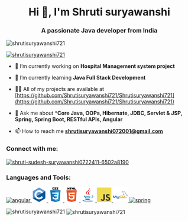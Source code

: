 <h1 align="center">Hi 👋, I'm Shruti suryawanshi</h1>
<h3 align="center">A passionate Java developer from India</h3>

<p align="left"> <img src="https://komarev.com/ghpvc/?username=shrutisuryawanshi721&label=Profile%20views&color=0e75b6&style=flat" alt="shrutisuryawanshi721" /> </p>

<p align="left"> <a href="https://github.com/ryo-ma/github-profile-trophy"><img src="https://github-profile-trophy.vercel.app/?username=shrutisuryawanshi721" alt="shrutisuryawanshi721" /></a> </p>

- 🔭 I’m currently working on **Hospital Management system project**

- 🌱 I’m currently learning **Java Full Stack Development**

- 👨‍💻 All of my projects are available at [https://github.com/Shrutisuryawanshi721/Shrutisuryawanshi721](https://github.com/Shrutisuryawanshi721/Shrutisuryawanshi721)

- 💬 Ask me about ***Core Java, OOPs, Hibernate, JDBC, Servlet & JSP, Spring, Spring Boot, RESTful APIs, Angular**

- 📫 How to reach me **shrutisuryawanshi072001@gmail.com**

<h3 align="left">Connect with me:</h3>
<p align="left">
<a href="https://linkedin.com/in/shruti-sudesh-suryawanshi0722411-6502a8190" target="blank"><img align="center" src="https://raw.githubusercontent.com/rahuldkjain/github-profile-readme-generator/master/src/images/icons/Social/linked-in-alt.svg" alt="shruti-sudesh-suryawanshi0722411-6502a8190" height="30" width="40" /></a>
</p>

<h3 align="left">Languages and Tools:</h3>
<p align="left"> <a href="https://angular.io" target="_blank" rel="noreferrer"> <img src="https://angular.io/assets/images/logos/angular/angular.svg" alt="angular" width="40" height="40"/> </a> <a href="https://www.cprogramming.com/" target="_blank" rel="noreferrer"> <img src="https://raw.githubusercontent.com/devicons/devicon/master/icons/c/c-original.svg" alt="c" width="40" height="40"/> </a> <a href="https://www.w3schools.com/css/" target="_blank" rel="noreferrer"> <img src="https://raw.githubusercontent.com/devicons/devicon/master/icons/css3/css3-original-wordmark.svg" alt="css3" width="40" height="40"/> </a> <a href="https://www.w3.org/html/" target="_blank" rel="noreferrer"> <img src="https://raw.githubusercontent.com/devicons/devicon/master/icons/html5/html5-original-wordmark.svg" alt="html5" width="40" height="40"/> </a> <a href="https://www.java.com" target="_blank" rel="noreferrer"> <img src="https://raw.githubusercontent.com/devicons/devicon/master/icons/java/java-original.svg" alt="java" width="40" height="40"/> </a> <a href="https://developer.mozilla.org/en-US/docs/Web/JavaScript" target="_blank" rel="noreferrer"> <img src="https://raw.githubusercontent.com/devicons/devicon/master/icons/javascript/javascript-original.svg" alt="javascript" width="40" height="40"/> </a> <a href="https://www.mysql.com/" target="_blank" rel="noreferrer"> <img src="https://raw.githubusercontent.com/devicons/devicon/master/icons/mysql/mysql-original-wordmark.svg" alt="mysql" width="40" height="40"/> </a> <a href="https://spring.io/" target="_blank" rel="noreferrer"> <img src="https://www.vectorlogo.zone/logos/springio/springio-icon.svg" alt="spring" width="40" height="40"/> </a> </p>

<p><img align="left" src="https://github-readme-stats.vercel.app/api/top-langs?username=shrutisuryawanshi721&show_icons=true&locale=en&layout=compact" alt="shrutisuryawanshi721" /></p>

<p>&nbsp;<img align="center" src="https://github-readme-stats.vercel.app/api?username=shrutisuryawanshi721&show_icons=true&locale=en" alt="shrutisuryawanshi721" /></p>

